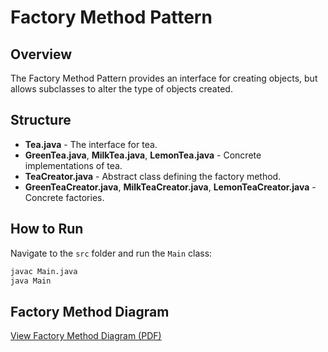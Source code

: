 # Factory Method Pattern

## Overview
The Factory Method Pattern provides an interface for creating objects, but allows subclasses to alter the type of objects created.

## Structure
- **Tea.java** - The interface for tea.
- **GreenTea.java**, **MilkTea.java**, **LemonTea.java** - Concrete implementations of tea.
- **TeaCreator.java** - Abstract class defining the factory method.
- **GreenTeaCreator.java**, **MilkTeaCreator.java**, **LemonTeaCreator.java** - Concrete factories.

## How to Run
Navigate to the `src` folder and run the `Main` class:
```bash
javac Main.java
java Main
```

## Factory Method Diagram

[View Factory Method Diagram (PDF)](factory-method-diagram.pdf)
